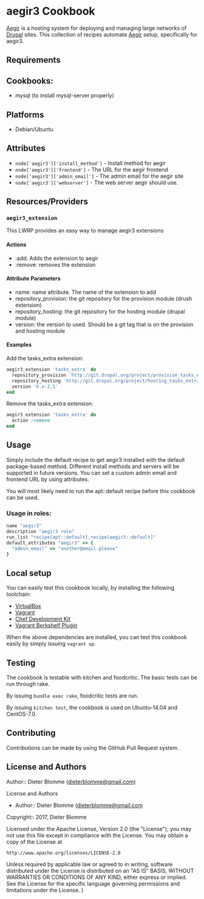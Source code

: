 aegir3 Cookbook
===============

[Aegir][] is a hosting system for deploying and managing large networks of
[Drupal][] sites. This collection of recipes automate [Aegir][] setup,
specifically for aegir3.

Requirements
------------

## Cookbooks:

* mysql (to install mysql-server properly)

## Platforms
- Debian/Ubuntu

Attributes
----------

* `node['aegir3']['install_method']` - Install method for aegir
* `node['aegir3']['frontend']` - The URL for the aegir frontend
* `node['aegir3']['admin_email']` - The admin email for the aegir site
* `node['aegir3']['webserver']` - The web server aegir should use.

Resources/Providers
-------------------
### `aegir3_extension`
This LWRP provides an easy way to manage aegir3 extensions

#### Actions
- :add: Adds the extension to aegir
- :remove: removes the extension

#### Attribute Parameters
- name: name attribute. The name of the extension to add
- repository_provision: the git repository for the provision module (drush extension)
- repository_hosting: the git repository for the hosting module (drupal module)
- version: the version to used. Should be a git tag that is on the provision and hosting module

#### Examples

Add the tasks_extra extension:

```ruby
aegir3_extension 'tasks_extra' do
  repository_provision 'http://git.drupal.org/project/provision_tasks_extra.git'
  repository_hosting 'http://git.drupal.org/project/hosting_tasks_extra.git'
  version '6.x-2.1'
end
```

Remove the tasks_extra extension:

```ruby
aegir3_extension 'tasks_extra' do
  action :remove
end
```

Usage
-----
Simply include the default recipe to get aegir3 installed with the default
package-based method. Different install methods and servers will be supported
in future versions. You can set a custom admin email and frontend URL by using
attributes.

You will most likely need to run the apt::default recipe before this cookbook
can be used.

### Usage in roles:
```ruby
name "aegir3"
description "aegir3 role"
run_list "recipe[apt::default],recipe[aegir3::default]"
default_attributes "aegir3" => {
  "admin_email" => "another@email.please"
}
```

Local setup
-------------------

You can easily test this cookbook locally, by installing the following toolchain:
* [VirtualBox](https://www.virtualbox.org/)
* [Vagrant](https://www.vagrantup.com/)
* [Chef Development Kit](https://downloads.chef.io/chef-dk/)
* [Vagrant Berkshelf Plugin](https://github.com/berkshelf/vagrant-berkshelf)

When the above dependencies are installed, you can test this cookbook easily by
simply issuing `vagrant up`.

Testing
-------------------

The cookbook is testable with kitchen and foodcritic. The basic tests can be
run through rake.

By issuing `bundle exec rake`, foodcritic tests are run.

By issuing `kitchen test`, the cookbook is used on Ubuntu-14.04 and CentOS-7.0.

Contributing
------------
Contributions can be made by using the GitHub Pull Request system.

## License and Authors

Author:: Dieter Blomme (dieterblomme@gmail.com)

License and Authors

* Author:: Dieter Blomme (dieterblomme@gmail.com

Copyright:: 2017, Dieter Blomme

Licensed under the Apache License, Version 2.0 (the "License");
you may not use this file except in compliance with the License.
You may obtain a copy of the License at

    http://www.apache.org/licenses/LICENSE-2.0

Unless required by applicable law or agreed to in writing, software
distributed under the License is distributed on an "AS IS" BASIS,
WITHOUT WARRANTIES OR CONDITIONS OF ANY KIND, either express or implied.
See the License for the specific language governing permissions and
limitations under the License.
)


[Aegir]:http://www.aegirproject.org/
[Drupal]:http://www.drupal.org/
